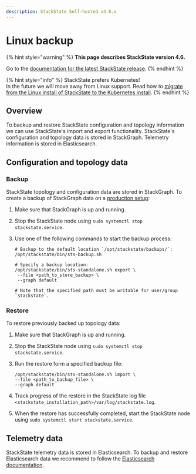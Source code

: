 ```yaml
---
description: StackState Self-hosted v4.6.x
---
```


# Linux backup

{% hint style="warning" %}
**This page describes StackState version 4.6.**

Go to the [documentation for the latest StackState release](https://docs.stackstate.com/setup/data-management/backup_restore/linux_backup).
{% endhint %}

{% hint style="info" %}
StackState prefers Kubernetes!  
In the future we will move away from Linux support. Read how to [migrate from the Linux install of StackState to the Kubernetes install](/setup/install-stackstate/kubernetes_install/migrate_from_linux.md).
{% endhint %}

## Overview

To backup and restore StackState configuration and topology information we can use StackState's import and export functionality. StackState's configuration and topology data is stored in StackGraph. Telemetry information is stored in Elasticsearch.

## Configuration and topology data

### Backup

StackState topology and configuration data are stored in StackGraph. To create a backup of StackGraph data on a [production setup](../../install-stackstate/linux_install/production-installation.md):

1. Make sure that StackGraph is up and running.
2. Stop the StackState node using `sudo systemctl stop stackstate.service`.
3. Use one of the following commands to start the backup process:

   ```text
   # Backup to the default location `/opt/stackstate/backups/`:
   /opt/stackstate/bin/sts-backup.sh

   # Specify a backup location:
   /opt/stackstate/bin/sts-standalone.sh export \
    --file <path_to_store_backup> \
    --graph default

   # Note that the specified path must be writable for user/group `stackstate`.
   ```

### Restore

To restore previously backed up topology data:

1. Make sure that StackGraph is up and running.
2. Stop the StackState node using `sudo systemctl stop stackstate.service`.
3. Run the restore form a specified backup file:

   ```text
   /opt/stackstate/bin/sts-standalone.sh import \
   --file <path_to_backup_file> \
   --graph default
   ```

4. Track progress of the restore in the StackState log file `<stackstate_installation_path>/var/log/stackstate.log`.
5. When the restore has successfully completed, start the StackState node using `sudo systemctl start stackstate.service`.

## Telemetry data

StackState telemetry data is stored in Elasticsearch. To backup and restore Elasticsearch data we recommend to follow the [Elasticsearch documentation](https://www.elastic.co/guide/en/elasticsearch/reference/7.3/modules-snapshots.html).

